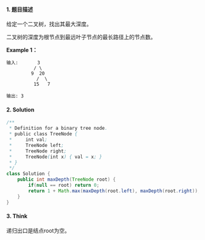 #### 1. 题目描述

给定一个二叉树，找出其最大深度。

二叉树的深度为根节点到最远叶子节点的最长路径上的节点数。

**Example 1：**

```
输入:       3
          / \
         9  20
           /  \
          15   7

输出: 3
```

#### 2. Solution

```java
/**
 * Definition for a binary tree node.
 * public class TreeNode {
 *     int val;
 *     TreeNode left;
 *     TreeNode right;
 *     TreeNode(int x) { val = x; }
 * }
 */
class Solution {
    public int maxDepth(TreeNode root) {
        if(null == root) return 0;
        return 1 + Math.max(maxDepth(root.left), maxDepth(root.right));  
    }
}
```

#### 3. Think

递归出口是结点root为空。